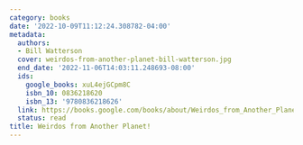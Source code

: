 ```yaml
---
category: books
date: '2022-10-09T11:12:24.308782-04:00'
metadata:
  authors:
  - Bill Watterson
  cover: weirdos-from-another-planet-bill-watterson.jpg
  end_date: '2022-11-06T14:03:11.248693-08:00'
  ids:
    google_books: xuL4ejGCpm8C
    isbn_10: 0836218620
    isbn_13: '9780836218626'
  link: https://books.google.com/books/about/Weirdos_from_Another_Planet.html?hl=&id=xuL4ejGCpm8C
  status: read
title: Weirdos from Another Planet!
---
```

